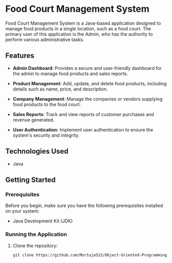# Food Court Management System

Food Court Management System is a Java-based application designed to manage food products in a single location, such as a food court. The primary user of this application is the Admin, who has the authority to perform various administrative tasks.

## Features

- **Admin Dashboard**: Provides a secure and user-friendly dashboard for the admin to manage food products and sales reports.

- **Product Management**: Add, update, and delete food products, including details such as name, price, and description.

- **Company Management**: Manage the companies or vendors supplying food products to the food court.

- **Sales Reports**: Track and view reports of customer purchases and revenue generated.

- **User Authentication**: Implement user authentication to ensure the system's security and integrity.

## Technologies Used

- Java

## Getting Started

### Prerequisites

Before you begin, make sure you have the following prerequisites installed on your system:

- Java Development Kit (JDK)

### Running the Application

1. Clone the repository:

   ```bash
   git clone https://github.com/Mortuja522/Object-Oriented-Programming-1-JAVA-.git

